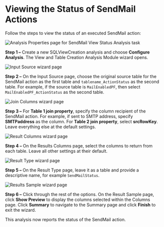 # Viewing the Status of SendMail Actions

Follow the steps to view the status of an executed SendMail action:

![Analysis Properties page for SendMail View Status Analysis task](/img/product_docs/accessanalyzer/11.6/accessanalyzer/admin/action/sendmail/viewstatusanalysisproperties.webp)

**Step 1 –** Create a new SQLViewCreation analysis and choose **Configure Analysis**. The View and
Table Creation Analysis Module wizard opens.

![Input Source wizard page](/img/product_docs/accessanalyzer/11.6/accessanalyzer/admin/action/sendmail/viewstatusinputsource.webp)

**Step 2 –** On the Input Source page, choose the original source table for the SendMail action as
the first table and `tablename_ActionStatus` as the second table. For example, if the source table
is `MailEnabledPF`, then select `MailEnabledPF_ActionStatus` as the second table.

![Join Columns wizard page](/img/product_docs/accessanalyzer/11.6/accessanalyzer/admin/action/sendmail/viewstatusjoincolumns.webp)

**Step 3 –** For **Table 1 join property**, specify the column recipient of the SendMail action. For
example, if sent to SMTP address, specify **SMTPaddress** as the column. For **Table 2 join
property**, select **srcRowKey**. Leave everything else at the default settings.

![Result Columns wizard page](/img/product_docs/accessanalyzer/11.6/accessanalyzer/admin/action/sendmail/viewstatusresultcolumns.webp)

**Step 4 –** On the Results Columns page, select the columns to return from each table. Leave all
other settings at their default.

![Result Type wizard page](/img/product_docs/accessanalyzer/11.6/accessanalyzer/admin/action/sendmail/viewstatusresulttype.webp)

**Step 5 –** On the Result Type page, leave it as a table and provide a descriptive name, for
example `SendMailStatus`.

![Results Sample wizard page](/img/product_docs/accessanalyzer/11.6/accessanalyzer/admin/action/sendmail/viewstatusresultsample.webp)

**Step 6 –** Click through the rest of the options. On the Result Sample page, click **Show
Preview** to display the columns selected within the Columns page. Click **Summary** to navigate to
the Summary page and click **Finish** to exit the wizard.

This analysis now reports the status of the SendMail action.
